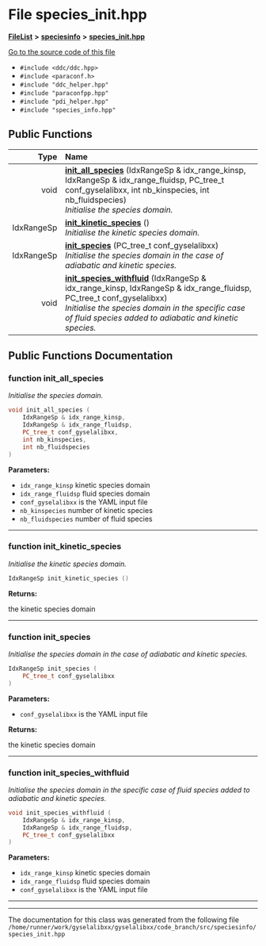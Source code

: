 

# File species\_init.hpp



[**FileList**](files.md) **>** [**speciesinfo**](dir_661be8452a62f1b4720eb6eb57123ae7.md) **>** [**species\_init.hpp**](species__init_8hpp.md)

[Go to the source code of this file](species__init_8hpp_source.md)



* `#include <ddc/ddc.hpp>`
* `#include <paraconf.h>`
* `#include "ddc_helper.hpp"`
* `#include "paraconfpp.hpp"`
* `#include "pdi_helper.hpp"`
* `#include "species_info.hpp"`





































## Public Functions

| Type | Name |
| ---: | :--- |
|  void | [**init\_all\_species**](#function-init_all_species) (IdxRangeSp & idx\_range\_kinsp, IdxRangeSp & idx\_range\_fluidsp, PC\_tree\_t conf\_gyselalibxx, int nb\_kinspecies, int nb\_fluidspecies) <br>_Initialise the species domain._  |
|  IdxRangeSp | [**init\_kinetic\_species**](#function-init_kinetic_species) () <br>_Initialise the kinetic species domain._  |
|  IdxRangeSp | [**init\_species**](#function-init_species) (PC\_tree\_t conf\_gyselalibxx) <br>_Initialise the species domain in the case of adiabatic and kinetic species._  |
|  void | [**init\_species\_withfluid**](#function-init_species_withfluid) (IdxRangeSp & idx\_range\_kinsp, IdxRangeSp & idx\_range\_fluidsp, PC\_tree\_t conf\_gyselalibxx) <br>_Initialise the species domain in the specific case of fluid species added to adiabatic and kinetic species._  |




























## Public Functions Documentation




### function init\_all\_species 

_Initialise the species domain._ 
```C++
void init_all_species (
    IdxRangeSp & idx_range_kinsp,
    IdxRangeSp & idx_range_fluidsp,
    PC_tree_t conf_gyselalibxx,
    int nb_kinspecies,
    int nb_fluidspecies
) 
```





**Parameters:**


* `idx_range_kinsp` kinetic species domain 
* `idx_range_fluidsp` fluid species domain 
* `conf_gyselalibxx` is the YAML input file 
* `nb_kinspecies` number of kinetic species 
* `nb_fluidspecies` number of fluid species 




        

<hr>



### function init\_kinetic\_species 

_Initialise the kinetic species domain._ 
```C++
IdxRangeSp init_kinetic_species () 
```





**Returns:**

the kinetic species domain 





        

<hr>



### function init\_species 

_Initialise the species domain in the case of adiabatic and kinetic species._ 
```C++
IdxRangeSp init_species (
    PC_tree_t conf_gyselalibxx
) 
```





**Parameters:**


* `conf_gyselalibxx` is the YAML input file 



**Returns:**

the kinetic species domain 





        

<hr>



### function init\_species\_withfluid 

_Initialise the species domain in the specific case of fluid species added to adiabatic and kinetic species._ 
```C++
void init_species_withfluid (
    IdxRangeSp & idx_range_kinsp,
    IdxRangeSp & idx_range_fluidsp,
    PC_tree_t conf_gyselalibxx
) 
```





**Parameters:**


* `idx_range_kinsp` kinetic species domain 
* `idx_range_fluidsp` fluid species domain 
* `conf_gyselalibxx` is the YAML input file 




        

<hr>

------------------------------
The documentation for this class was generated from the following file `/home/runner/work/gyselalibxx/gyselalibxx/code_branch/src/speciesinfo/species_init.hpp`

